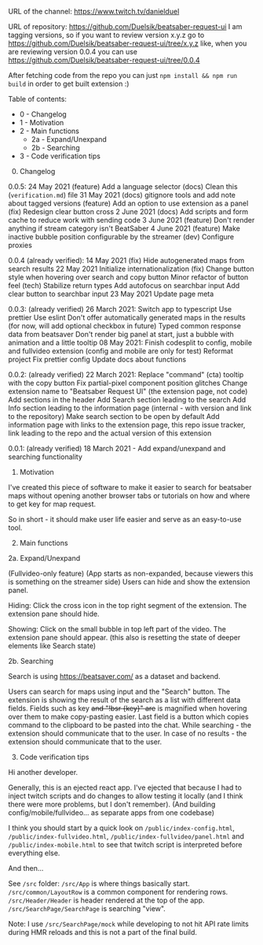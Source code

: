 URL of the channel:
https://www.twitch.tv/danielduel

URL of repository:
https://github.com/Duelsik/beatsaber-request-ui
I am tagging versions, so if you want to review version x.y.z go to
https://github.com/Duelsik/beatsaber-request-ui/tree/x.y.z
like, when you are reviewing version 0.0.4 you can use
https://github.com/Duelsik/beatsaber-request-ui/tree/0.0.4

After fetching code from the repo you can just `npm install && npm run build` in order to get
built extension :)

Table of contents:

- 0 - Changelog
- 1 - Motivation
- 2 - Main functions
  - 2a - Expand/Unexpand
  - 2b - Searching
- 3 - Code verification tips

0. Changelog

0.0.5:
24 May 2021
(feature) Add a language selector
(docs) Clean this (`verification.md`) file
31 May 2021
(docs) gitignore tools and add note about tagged versions
(feature) Add an option to use extension as a panel
(fix) Redesign clear button cross
2 June 2021
(docs) Add scripts and form cache to reduce work with sending code
3 June 2021
(feature) Don't render anything if stream category isn't BeatSaber
4 June 2021
(feature) Make inactive bubble position configurable by the streamer
(dev) Configure proxies

0.0.4 (already verified):
14 May 2021
(fix) Hide autogenerated maps from search results
22 May 2021
Initialize internationalization
(fix) Change button style when hovering over search and copy button
Minor refactor of button feel
(tech) Stabilize return types
Add autofocus on searchbar input
Add clear button to searchbar input
23 May 2021
Update page meta

0.0.3: (already verified)
26 March 2021:
Switch app to typescript
Use prettier
Use eslint
Don't offer automatically generated maps in the results (for now, will add optional checkbox in future)
Typed common response data from beatsaver
Don't render big panel at start, just a bubble with animation and a little tooltip
08 May 2021:
Finish codesplit to config, mobile and fullvideo extension (config and mobile are only for test)
Reformat project
Fix prettier config
Update docs about functions

0.0.2: (already verified)
22 March 2021:
Replace "command" (cta) tooltip with the copy button
Fix partial-pixel component position glitches
Change extension name to "Beatsaber Request UI" (the extension page, not code)
Add sections in the header
Add Search section leading to the search
Add Info section leading to the information page (internal - with version and link to the repository)
Make search section to be open by default
Add information page with links to the extension page, this repo issue tracker, link leading to the repo and the actual version of this extension

0.0.1: (already verified)
18 March 2021 - Add expand/unexpand and searching functionality

1. Motivation

I've created this piece of software to make it easier to search for beatsaber maps
without opening another browser tabs or tutorials on how and where to get key for
map request.

So in short - it should make user life easier and serve as an easy-to-use tool.

2. Main functions

2a. Expand/Unexpand

(Fullvideo-only feature)
(App starts as non-expanded, because viewers this is something on the streamer side)
Users can hide and show the extension panel.

Hiding:
Click the cross icon in the top right segment of the extension.
The extension pane should hide.

Showing:
Click on the small bubble in top left part of the video.
The extension pane should appear.
(this also is resetting the state of deeper elements like Search state)

2b. Searching

Search is using https://beatsaver.com/ as a dataset and backend.

Users can search for maps using input and the "Search" button.
The extension is showing the result of the search as a list with different data fields.
Fields such as key <del>and "!bsr {key}" are</del> is magnified when hovering over
them to make copy-pasting easier.
Last field is a button which copies command to the clipboard to be pasted into the chat.
While searching - the extension should communicate that to the user.
In case of no results - the extension should communicate that to the user.

3. Code verification tips

Hi another developer.

Generally, this is an ejected react app.
I've ejected that because I had to inject twitch scripts and do changes to allow
testing it locally (and I think there were more problems, but I don't remember).
(And building config/mobile/fullvideo... as separate apps from one codebase)

I think you should start by a quick look on `/public/index-config.html`, `/public/index-fullvideo.html`, `/public/index-fullvideo/panel.html` and 
`/public/index-mobile.html` to see that twitch script is interpreted before everything else.

And then...

See `/src` folder:
`/src/App` is where things basically start.
`/src/common/LayoutRow` is a common component for rendering rows.
`/src/Header/Header` is header rendered at the top of the app.
`/src/SearchPage/SearchPage` is searching "view".

Note:
I use `/src/SearchPage/mock` while developing to not hit API rate limits during
HMR reloads and this is not a part of the final build.
